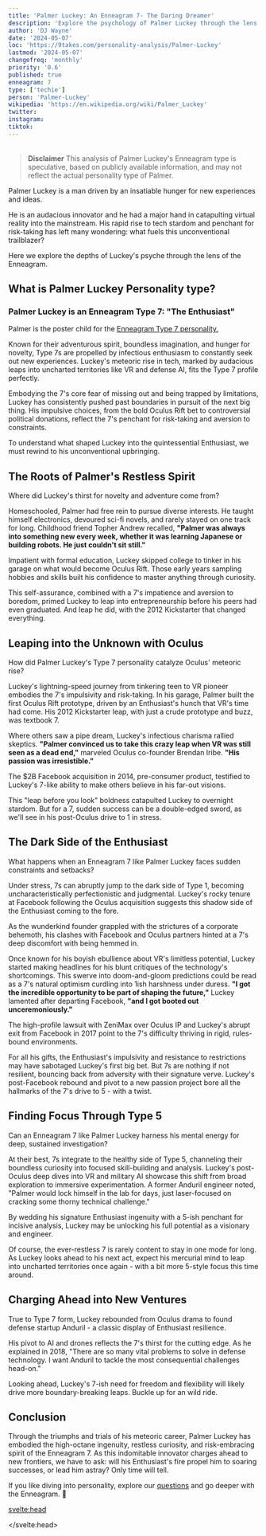 ```yaml
---
title: 'Palmer Luckey: An Enneagram 7- The Daring Dreamer'
description: 'Explore the psychology of Palmer Luckey through the lens of Enneagram Type 7. Discover how his personality fuels his bold innovations in VR and AI.'
author: 'DJ Wayne'
date: '2024-05-07'
loc: 'https://9takes.com/personality-analysis/Palmer-Luckey'
lastmod: '2024-05-07'
changefreq: 'monthly'
priority: '0.6'
published: true
enneagram: 7
type: ['techie']
person: 'Palmer-Luckey'
wikipedia: 'https://en.wikipedia.org/wiki/Palmer_Luckey'
twitter:
instagram:
tiktok:
---
```


<script>
	import  PopCard  from "$lib/components/atoms/PopCard.svelte";
</script>
<div
	style="display: flex;
    justify-content: center;
    margin: 1rem 0;
	"
>
	<PopCard
		image={`/types/7s/${'Palmer-Luckey'}.webp`}
		showIcon={false}
		enneagramType="7"
		displayText="Palmer Luckey"
		subtext=""
	/>
</div>

> **Disclaimer** This analysis of Palmer Luckey's Enneagram type is speculative, based on publicly available information, and may not reflect the actual personality type of Palmer.

<p class="firstLetter">Palmer Luckey is a man driven by an insatiable hunger for new experiences and ideas.</p>

He is an audacious innovator and he had a major hand in catapulting virtual reality into the mainstream. His rapid rise to tech stardom and penchant for risk-taking has left many wondering: what fuels this unconventional trailblazer?

Here we explore the depths of Luckey's psyche through the lens of the Enneagram.

## What is Palmer Luckey Personality type?

### Palmer Luckey is an Enneagram Type 7: "The Enthusiast"

Palmer is the poster child for the [Enneagram Type 7 personality.](/enneagram-corner/enneagram-type-7)

Known for their adventurous spirit, boundless imagination, and hunger for novelty, Type 7s are propelled by infectious enthusiasm to constantly seek out new experiences. Luckey's meteoric rise in tech, marked by audacious leaps into uncharted territories like VR and defense AI, fits the Type 7 profile perfectly.

Embodying the 7's core fear of missing out and being trapped by limitations, Luckey has consistently pushed past boundaries in pursuit of the next big thing. His impulsive choices, from the bold Oculus Rift bet to controversial political donations, reflect the 7's penchant for risk-taking and aversion to constraints.

To understand what shaped Luckey into the quintessential Enthusiast, we must rewind to his unconventional upbringing.

## The Roots of Palmer's Restless Spirit

Where did Luckey's thirst for novelty and adventure come from?

Homeschooled, Palmer had free rein to pursue diverse interests. He taught himself electronics, devoured sci-fi novels, and rarely stayed on one track for long. Childhood friend Topher Andrew recalled, **"Palmer was always into something new every week, whether it was learning Japanese or building robots. He just couldn't sit still."**

Impatient with formal education, Luckey skipped college to tinker in his garage on what would become Oculus Rift. Those early years sampling hobbies and skills built his confidence to master anything through curiosity.

This self-assurance, combined with a 7's impatience and aversion to boredom, primed Luckey to leap into entrepreneurship before his peers had even graduated. And leap he did, with the 2012 Kickstarter that changed everything.

## Leaping into the Unknown with Oculus

How did Palmer Luckey's Type 7 personality catalyze Oculus' meteoric rise?

Luckey's lightning-speed journey from tinkering teen to VR pioneer embodies the 7's impulsivity and risk-taking. In his garage, Palmer built the first Oculus Rift prototype, driven by an Enthusiast's hunch that VR's time had come. His 2012 Kickstarter leap, with just a crude prototype and buzz, was textbook 7.

Where others saw a pipe dream, Luckey's infectious charisma rallied skeptics. **"Palmer convinced us to take this crazy leap when VR was still seen as a dead end,"** marveled Oculus co-founder Brendan Iribe. **"His passion was irresistible."**

The $2B Facebook acquisition in 2014, pre-consumer product, testified to Luckey's 7-like ability to make others believe in his far-out visions.

This "leap before you look" boldness catapulted Luckey to overnight stardom. But for a 7, sudden success can be a double-edged sword, as we'll see in his post-Oculus drive to 1 in stress.

## The Dark Side of the Enthusiast

What happens when an Enneagram 7 like Palmer Luckey faces sudden constraints and setbacks?

Under stress, 7s can abruptly jump to the dark side of Type 1, becoming uncharacteristically perfectionistic and judgmental. Luckey's rocky tenure at Facebook following the Oculus acquisition suggests this shadow side of the Enthusiast coming to the fore.

As the wunderkind founder grappled with the strictures of a corporate behemoth, his clashes with Facebook and Oculus partners hinted at a 7's deep discomfort with being hemmed in.

Once known for his boyish ebullience about VR's limitless potential, Luckey started making headlines for his blunt critiques of the technology's shortcomings. This swerve into doom-and-gloom predictions could be read as a 7's natural optimism curdling into 1ish harshness under duress. **"I got the incredible opportunity to be part of shaping the future,"** Luckey lamented after departing Facebook, **"and I got booted out unceremoniously."**

The high-profile lawsuit with ZeniMax over Oculus IP and Luckey's abrupt exit from Facebook in 2017 point to the 7's difficulty thriving in rigid, rules-bound environments.

For all his gifts, the Enthusiast's impulsivity and resistance to restrictions may have sabotaged Luckey's first big bet. But 7s are nothing if not resilient, bouncing back from adversity with their signature verve. Luckey's post-Facebook rebound and pivot to a new passion project bore all the hallmarks of the 7's drive to 5 - with a twist.

## Finding Focus Through Type 5

Can an Enneagram 7 like Palmer Luckey harness his mental energy for deep, sustained investigation?

At their best, 7s integrate to the healthy side of Type 5, channeling their boundless curiosity into focused skill-building and analysis. Luckey's post-Oculus deep dives into VR and military AI showcase this shift from broad exploration to immersive experimentation. A former Anduril engineer noted, "Palmer would lock himself in the lab for days, just laser-focused on cracking some thorny technical challenge."

By wedding his signature Enthusiast ingenuity with a 5-ish penchant for incisive analysis, Luckey may be unlocking his full potential as a visionary and engineer.

Of course, the ever-restless 7 is rarely content to stay in one mode for long. As Luckey looks ahead to his next act, expect his mercurial mind to leap into uncharted territories once again - with a bit more 5-style focus this time around.

## Charging Ahead into New Ventures

True to Type 7 form, Luckey rebounded from Oculus drama to found defense startup Anduril - a classic display of Enthusiast resilience.

His pivot to AI and drones reflects the 7's thirst for the cutting edge. As he explained in 2018, "There are so many vital problems to solve in defense technology. I want Anduril to tackle the most consequential challenges head-on."

Looking ahead, Luckey's 7-ish need for freedom and flexibility will likely drive more boundary-breaking leaps. Buckle up for an wild ride.

## Conclusion

Through the triumphs and trials of his meteoric career, Palmer Luckey has embodied the high-octane ingenuity, restless curiosity, and risk-embracing spirit of the Enneagram 7. As this indomitable innovator charges ahead to new frontiers, we have to ask: will his Enthusiast's fire propel him to soaring successes, or lead him astray? Only time will tell.

If you like diving into personality, explore our <a href="/questions" >questions</a> and go deeper with the Enneagram. 🚀

<svelte:head>

<script type="application/ld+json">
{
    "@context": "http://schema.org",
    "@graph": [
        {
            "@type": "Article",
            "articleBody": "Palmer Luckey, the founder of Oculus, examined through the lens of the Enneagram Type 7. Known for his adventurous spirit, boundless imagination, and appetite for new experiences, Palmer embodies many characteristics of Type 7 personalities. The article traces Palmer's journey from his unconventional upbringing to his meteoric rise in the tech world, highlighting how his Type 7 traits have influenced his decisions, successes, and challenges along the way.",
            "creator": {
                "@type": "Person",
                "name": "DJ Wayne",
                "sameAs": ["https://www.instagram.com/djwayne3/", "https://www.youtube.com/@djwayne3", "https://www.linkedin.com/in/davidtwayne/", "https://twitter.com/djwayne3"
                ]
            },
            "author": {
                "@type": "Person",
                "name": "DJ Wayne",
                "sameAs": [
                    "https://www.instagram.com/djwayne3/",
                    "https://www.youtube.com/@djwayne3",
                    "https://www.linkedin.com/in/davidtwayne/",
                    "https://twitter.com/djwayne3"
                ]
            },
            "dateModified": {
                "@type": "Date",
                "@value": "2024-05-07"
            },
            "datePublished": {
                "@type": "Date",
                "@value": "2024-05-07"
            },
            "description": "This blog post examines the reasons why Palmer Luckey might be an Enneagram Type 7. It focuses on his personality traits, his motivations, his inner world, controversies he's faced, and how these elements might be related to the core attributes of a Type 7.",
            "headline": "Palmer Luckey: The Daring Dreamer's Enneagram 7 Mindset",
            "image": {
                "@type": "ImageObject",
                "height": 900,
                "url": "https://9takes.com/types/7s/Palmer-Luckey.webp",
                "width": 900
            },
            "mainEntityOfPage": {
                "@id": "https://9takes.com/personality-analysis/Palmer-Luckey",
                "@type": "WebPage"
            },
            "mentions": {
                "@type": "Person",
                "name": "Palmer Luckey",
                "sameAs": [
                    "https://en.wikipedia.org/wiki/Palmer_Luckey",
                    "https://twitter.com/PalmerLuckey",
                    "https://www.linkedin.com/in/palmer-luckey-47426520/"
                ]
            },
            "publisher": {
                "@type": "Organization",
                "sameAs": [
                    "https://www.instagram.com/9takesdotcom/",
                    "https://twitter.com/9takesdotcom"
                ],
                "logo": {
                    "@type": "ImageObject",
                    "url": "https://9takes.com/brand/aero.png"
                },
                "name": "9takes"
            }
        },
        {
            "@type": "FAQPage",
            "mainEntity": [
                {
                    "@type": "Question",
                    "acceptedAnswer": {
                        "@type": "Answer",
                        "text": "Palmer Luckey exhibits many characteristics associated with Enneagram Type 7 personalities. This includes his adventurous spirit, boundless imagination, insatiable appetite for new experiences, and infectious enthusiasm. These characteristics are rooted in a Type 7's core desire for freedom and fear of being trapped or limited."
                    },
                    "name": "Why is Palmer Luckey considered an Enneagram Type 7?"
                },
                {
                    "@type": "Question",
                    "acceptedAnswer": {
                        "@type": "Answer",
                        "text": "Palmer's unconventional upbringing, his early fascination with technology and sci-fi, his decision to skip college in favor of hands-on learning, and his rapid rise to success with Oculus all reflect Type 7 traits. His ability to bounce back from setbacks and controversies to start new ventures also showcases a 7's resilience."
                    },
                    "name": "What are some examples of Palmer Luckey's Type 7 characteristics?"
                },
                {
                    "@type": "Question",
                    "acceptedAnswer": {
                        "@type": "Answer",
                        "text": "Palmer Luckey is known for his adventurous, enthusiastic, and risk-taking personality. He is constantly seeking new experiences and ideas, exemplified by his pioneering work in virtual reality and his pivot to defense technology. However, these assessments are based on public information and Palmer's own statements."
                    },
                    "name": "What is Palmer Luckey's personality?"
                },
                {
                    "@type": "Question",
                    "acceptedAnswer": {
                        "@type": "Answer",
                        "text": "Palmer Luckey is likely an Enneagram Type 7, also known as The Enthusiast. This Enneagram type is adventurous, optimistic, and constantly seeking new experiences, driven by a fear of missing out or being trapped. Please note that this is an assessment based on public information and not directly confirmed by Palmer Luckey."
                    },
                    "name": "What is Palmer Luckey's Enneagram type?"
                }
            ]
        }
    ]
}

</script>

</svelte:head>

<style lang="scss"></style>
